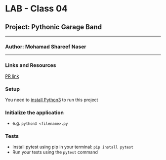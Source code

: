 # LAB - Class 04

## Project: Pythonic Garage Band
---
### Author: Mohamad Shareef Naser
---
### Links and Resources
[PR link](https://github.com/mshnas9/pythonic-garage-band/pull/2)

### Setup
You need to [install Python3](https://wsvincent.com/install-python/#install-python-on-linux) to run this project

### Initialize the application

- e.g. `python3 <filename>.py`

### Tests

- Install pytest using pip in your terminal: `pip install pytest`
- Run your tests using the `pytest` command
